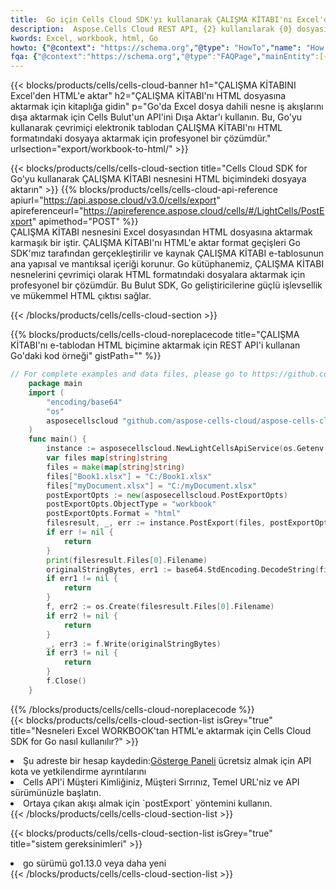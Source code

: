 ```yaml
---
title:  Go için Cells Cloud SDK'yı kullanarak ÇALIŞMA KİTABI'nı Excel'den HTML'e aktarın
description:  Aspose.Cells Cloud REST API, {2} kullanılarak {0} dosyasının {1} biçimindeki dosyaların dışa aktarılmasını destekler.
kwords: Excel, workbook, html, Go
howto: {"@context": "https://schema.org","@type": "HowTo","name": "How to use Cells Cloud SDK for Go to export objects from Excel WORKBOOK to HTML","description": "How to use Cells Cloud SDK for Go to export objects from Excel WORKBOOK to HTML","image": {"@type": "ImageObject"},"url": "/go/export/workbook-to-html/","step": [{ "@type": "HowToStep","name": "How to use Cells Cloud SDK for Go to export objects from Excel WORKBOOK to HTML step 1", "image": {"@type": "ImageObject",},"url": "/go/export/workbook-to-html/","text": "Register an account at <a href='https://dashboard.aspose.cloud/'>Dashboard</a> to get free API quota & authorization details",},{ "@type": "HowToStep","name": "How to use Cells Cloud SDK for Go to export objects from Excel WORKBOOK to HTML step 1", "image": {"@type": "ImageObject",},"url": "/go/export/workbook-to-html/","text": "Initialize the Cells API with your Client ID, Client Secret, Base URL, and API version.",},{ "@type": "HowToStep","name": "How to use Cells Cloud SDK for Go to export objects from Excel WORKBOOK to HTML step 1", "image": {"@type": "ImageObject",},"url": "/go/export/workbook-to-html/","text": "Use the `postExport` method to retrieve the resulting stream.",}, ],"supply": {"@type": "HowToSupply","name": "document"},"tool": [{"@type": "HowToTool","name": "Goland, Visual Studio Code, Eclipse"},{"@type": "HowToTool","name": "Aspose Cells"}],"totalTime": "PT6M"}
fqa: {"@context":"https://schema.org","@type":"FAQPage","mainEntity":[{"@type":"Question","name":"What file formats can excel or its internal elements be converted into?","acceptedAnswer":{"@type":"Answer","text":"We support a variety of output file formats, including XLSX, Excel, xls , PDF, CSV, HTML, Markdown, XML, PNG, JPG, TIFF, Json, TXT and many more.<br/><ol><li>Install .NET SDK and add the reference (import the library) to your .NET project.</li><li>Open the source file in C# using REST API.</li><li>Load the content or the excel file itself to be exported to other formats.</li><li>Call the PostExport() method, passing the output filename with the required extension.</li><li>Get the build results as a single file.</li></ol>"}},{"@type":"Question","name":"What is the maximum file size supported by this .NET library?","acceptedAnswer":{"@type":"Answer","text":"There are no file size limits for format conversions using .NET library."}}]}
---
```

{{< blocks/products/cells/cells-cloud-banner h1="ÇALIŞMA KİTABINI Excel\'den HTML\'e aktar" h2="ÇALIŞMA KİTABI\'nı HTML dosyasına aktarmak için kitaplığa gidin" p="Go\'da Excel dosya dahili nesne iş akışlarını dışa aktarmak için Cells Bulut\'un API\'ini Dışa Aktar\'ı kullanın. Bu, Go\'yu kullanarak çevrimiçi elektronik tablodan ÇALIŞMA KİTABI\'nı HTML formatındaki dosyaya aktarmak için profesyonel bir çözümdür." urlsection="export/workbook-to-html/" >}}

{{< blocks/products/cells/cells-cloud-section title="Cells Cloud SDK for Go\'yu kullanarak ÇALIŞMA KİTABI nesnesini HTML biçimindeki dosyaya aktarın" >}}
{{% blocks/products/cells/cells-cloud-api-reference apiurl="https://api.aspose.cloud/v3.0/cells/export" apireferenceurl="https://apireference.aspose.cloud/cells/#/LightCells/PostExport" apimethod="POST" %}}
<br/>
ÇALIŞMA KİTABI nesnesini Excel dosyasından HTML dosyasına aktarmak karmaşık bir iştir. ÇALIŞMA KİTABI'nı HTML'e aktar format geçişleri Go SDK'mız tarafından gerçekleştirilir ve kaynak ÇALIŞMA KİTABI e-tablosunun ana yapısal ve mantıksal içeriği korunur. Go kütüphanemiz, ÇALIŞMA KİTABI nesnelerini çevrimiçi olarak HTML formatındaki dosyalara aktarmak için profesyonel bir çözümdür. Bu Bulut SDK, Go geliştiricilerine güçlü işlevsellik ve mükemmel HTML çıktısı sağlar.

{{< /blocks/products/cells/cells-cloud-section >}}

{{% blocks/products/cells/cells-cloud-noreplacecode title="ÇALIŞMA KİTABI\'nı e-tablodan HTML biçimine aktarmak için REST API\'i kullanan Go\'daki kod örneği" gistPath="" %}}
  
```go
// For complete examples and data files, please go to https://github.com/aspose-cells-cloud/aspose-cells-cloud-go/
    package main
    import (
	    "encoding/base64"
	    "os"
	    asposecellscloud "github.com/aspose-cells-cloud/aspose-cells-cloud-go/v22"
    )
    func main() {
	    instance := asposecellscloud.NewLightCellsApiService(os.Getenv("ProductClientId"), os.Getenv("ProductClientSecret"))
	    var files map[string]string
	    files = make(map[string]string)
	    files["Book1.xlsx"] = "C:/Book1.xlsx"
	    files["myDocument.xlsx"] = "C:/myDocument.xlsx"
	    postExportOpts := new(asposecellscloud.PostExportOpts)
	    postExportOpts.ObjectType = "workbook"
	    postExportOpts.Format = "html"
	    filesresult, _, err := instance.PostExport(files, postExportOpts)
	    if err != nil {
		    return
	    }
	    print(filesresult.Files[0].Filename)
	    originalStringBytes, err1 := base64.StdEncoding.DecodeString(filesresult.Files[0].FileContent)
	    if err1 != nil {
		    return
	    }
	    f, err2 := os.Create(filesresult.Files[0].Filename)
	    if err2 != nil {
		    return
	    }
	    _, err3 := f.Write(originalStringBytes)
	    if err3 != nil {
		    return
	    }
	    f.Close()
    }
```
   
{{% /blocks/products/cells/cells-cloud-noreplacecode %}}
<br/>
{{< blocks/products/cells/cells-cloud-section-list isGrey="true" title="Nesneleri Excel WORKBOOK\'tan HTML\'e aktarmak için Cells Cloud SDK for Go nasıl kullanılır?" >}}
<li> Şu adreste bir hesap kaydedin:<a href="https://dashboard.aspose.cloud/">Gösterge Paneli</a> ücretsiz almak için API kota ve yetkilendirme ayrıntılarını</li>
<li>Cells API'i Müşteri Kimliğiniz, Müşteri Sırrınız, Temel URL'niz ve API sürümünüzle başlatın.</li>
<li>Ortaya çıkan akışı almak için `postExport` yöntemini kullanın.</li>
{{< /blocks/products/cells/cells-cloud-section-list >}}

{{< blocks/products/cells/cells-cloud-section-list isGrey="true" title="sistem gereksinimleri" >}}
<li>go sürümü go1.13.0 veya daha yeni</li>
{{< /blocks/products/cells/cells-cloud-section-list >}}
